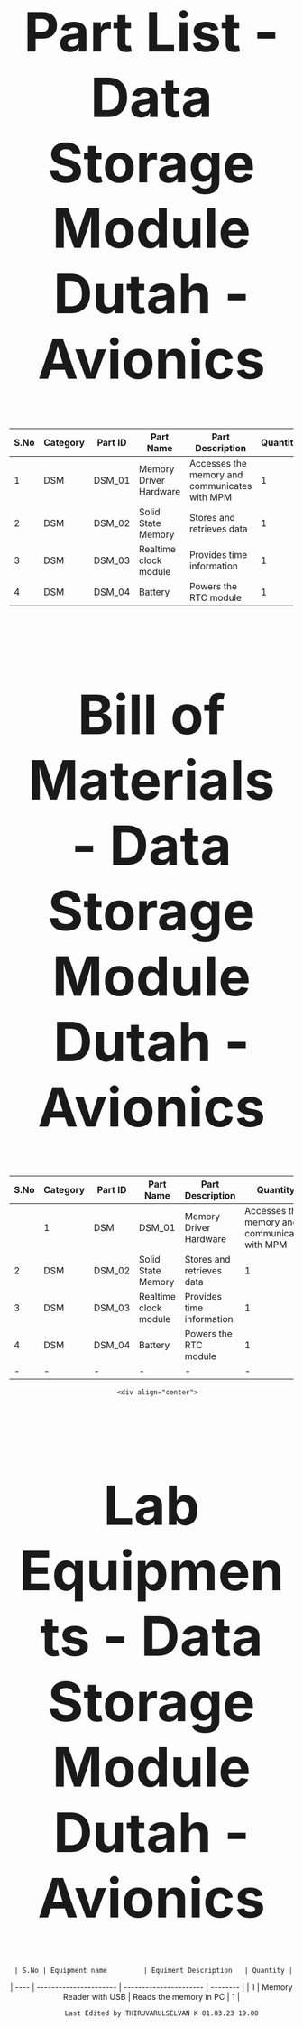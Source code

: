 <div align="center">
<h1 style="font-size:10vw">Part List - Data Storage Module<br>Dutah - Avionics</h1>

| S.No                                               | Category | Part ID | Part Name | Part Description | Quantity |
| ------------- | ------------- | ------------- | ------------- | ------------- | ------------- |
  | 1    | DSM      | DSM_01  | Memory Driver Hardware | Accesses the memory and communicates with MPM | 1        |
| 2    | DSM      | DSM_02  | Solid State Memory     | Stores and retrieves data                     | 1        |
| 3    | DSM      | DSM_03  | Realtime clock module  | Provides time information                     | 1        |
| 4    | DSM      | DSM_04  | Battery                | Powers the RTC module                         | 1        |
  
   <div align="center">
<h1 style="font-size:10vw">Bill of Materials - Data Storage Module<br>Dutah - Avionics</h1>
  
| S.No | Category | Part ID | Part Name | Part Description | Quantity | Unit Price | Total Price | Buying Link | Vendor |
| ------------- | ------------- | ------------- | ------------- | ------------- | ------------- | ------------- | ------------- | ------------- | ------------- |
     | 1    | DSM      | DSM_01  | Memory Driver Hardware | Accesses the memory and communicates with MPM | 1        | 200        | 200         |||
| 2    | DSM      | DSM_02  | Solid State Memory     | Stores and retrieves data                     | 1        | 360        | 360         |||
| 3    | DSM      | DSM_03  | Realtime clock module  | Provides time information                     | 1        | 200        | 200         |||
| 4    | DSM      | DSM_04  | Battery                | Powers the RTC module                         | 1        | 80         | 80          |||
|  -    |      -    |   -      |           -             |        -                                       |       -   |  **Total** | 840         |||
     
       <div align="center">
<h1 style="font-size:10vw">Lab Equipments - Data Storage Module<br>Dutah - Avionics</h1>
     
     | S.No | Equipment name         | Equiment Description   | Quantity |
| ---- | ---------------------- | ---------------------- | -------- |
| 1    | Memory Reader with USB | Reads the memory in PC | 1        |
         
         Last Edited by THIRUVARULSELVAN K 01.03.23 19.08
